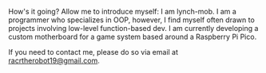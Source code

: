 How's it going? Allow me to introduce myself: I am lynch-mob. I am a
programmer who specializes in OOP, however, I find myself often drawn
to projects involving low-level function-based dev.
I am currently developing a custom motherboard for a game system based
around a Raspberry Pi Pico.

If you need to contact me, please do so via email at racrtherobot19@gmail.com.
